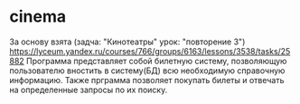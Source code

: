 # cinema
За основу взята (задча: "Кинотеатры" урок: "повторение 3")
https://lyceum.yandex.ru/courses/766/groups/6163/lessons/3538/tasks/25882
Программа представляет собой билетную систему, позволяющую пользователю вностить в систему(БД) всю необходимую справочную информацию.
Также прграмма позволяет покупать билеты и отвечать на определенные запросы по их поиску.
